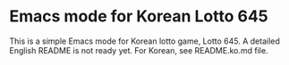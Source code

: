 # Emacs mode for Korean Lotto 645

This is a simple Emacs mode for Korean lotto game, Lotto 645.
A detailed English README is not ready yet.
For Korean, see README.ko.md file.
